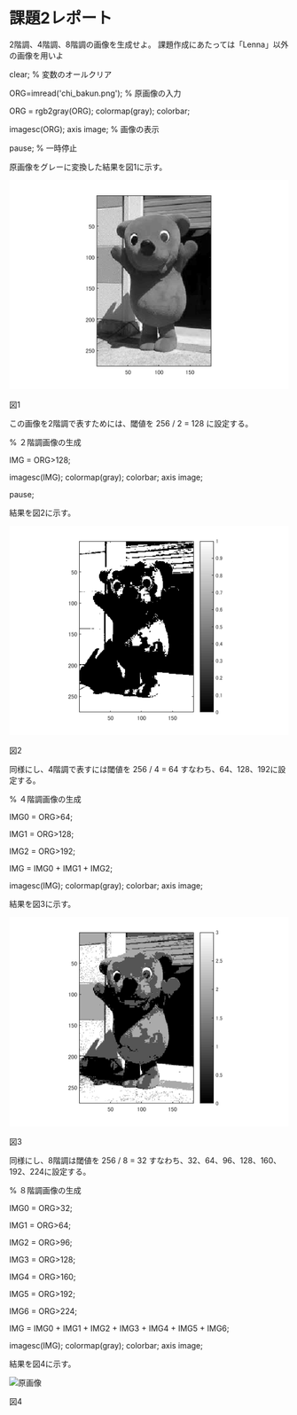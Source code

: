﻿# 課題2レポート

2階調、4階調、8階調の画像を生成せよ。
課題作成にあたっては「Lenna」以外の画像を用いよ

clear; % 変数のオールクリア

ORG=imread('chi_bakun.png'); % 原画像の入力

ORG = rgb2gray(ORG); colormap(gray); colorbar;

imagesc(ORG); axis image; % 画像の表示

pause; % 一時停止

原画像をグレーに変換した結果を図1に示す。

![原画像](https://github.com/chi-bakun/Image-Processing-Technology-Reports/blob/master/image/kadai2/kadai2_1.png)

図1

この画像を2階調で表すためには、閾値を 256 / 2 = 128 に設定する。

% ２階調画像の生成

IMG = ORG>128;

imagesc(IMG); colormap(gray); colorbar;  axis image;

pause;

結果を図2に示す。

![原画像](https://github.com/chi-bakun/Image-Processing-Technology-Reports/blob/master/image/kadai2/kadai2_2.png)

図2


同様にし、4階調で表すには閾値を 256 / 4 = 64 すなわち、64、128、192に設定する。

% ４階調画像の生成

IMG0 = ORG>64;

IMG1 = ORG>128;

IMG2 = ORG>192;

IMG = IMG0 + IMG1 + IMG2;

imagesc(IMG); colormap(gray); colorbar;  axis image;

結果を図3に示す。

![原画像](https://github.com/chi-bakun/Image-Processing-Technology-Reports/blob/master/image/kadai2/kadai2_3.png)

図3


同様にし、8階調は閾値を 256 / 8 = 32 すなわち、32、64、96、128、160、192、224に設定する。

% ８階調画像の生成

IMG0 = ORG>32;

IMG1 = ORG>64;

IMG2 = ORG>96;

IMG3 = ORG>128;

IMG4 = ORG>160;

IMG5 = ORG>192;

IMG6 = ORG>224;

IMG = IMG0 + IMG1 + IMG2 + IMG3 + IMG4 + IMG5 + IMG6;

imagesc(IMG); colormap(gray); colorbar;  axis image;

結果を図4に示す。

![原画像](https://github.com/chi-bakun/Image-Processing-Technology-Reports/blob/master/image/kadai1/kadai2_4.png)

図4